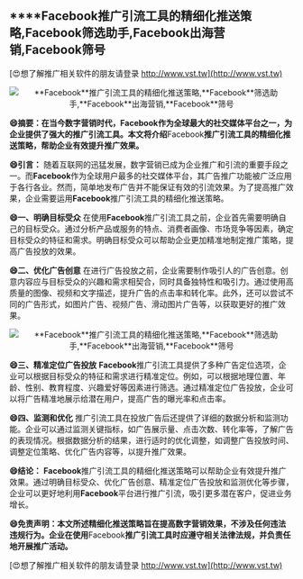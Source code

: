 ## ****Facebook**推广引流工具的精细化推送策略,**Facebook**筛选助手,**Facebook**出海营销,**Facebook**筛号**

[😍想了解推广相关软件的朋友请登录 http://www.vst.tw](http://www.vst.tw)

 <center><img src="https://vst.tw/MP4/tuiguang/png/3.png" alt="**Facebook**推广引流工具的精细化推送策略,**Facebook**筛选助手,**Facebook**出海营销,**Facebook**筛号"></center>

**😄摘要：在当今数字营销时代，**Facebook**作为全球最大的社交媒体平台之一，为企业提供了强大的推广引流工具。本文将介绍**Facebook**推广引流工具的精细化推送策略，帮助企业有效提升推广效果。**

**😄引言：**
随着互联网的迅猛发展，数字营销已成为企业推广和引流的重要手段之一。而**Facebook**作为全球用户最多的社交媒体平台，其广告推广功能被广泛应用于各行各业。然而，简单地发布广告并不能保证有效的引流效果。为了提高推广效果，企业需要运用**Facebook**推广引流工具的精细化推送策略。

**😄一、明确目标受众**
在使用**Facebook**推广引流工具之前，企业首先需要明确自己的目标受众。通过分析产品或服务的特点、消费者画像、市场竞争等因素，确定目标受众的特征和需求。明确目标受众可以帮助企业更加精准地制定推广策略，提高广告投放的效果。

**😄二、优化广告创意**
在进行广告投放之前，企业需要制作吸引人的广告创意。创意内容应与目标受众的兴趣和需求相契合，同时具备独特性和吸引力。通过使用高质量的图像、视频和文字描述，提升广告的点击率和转化率。此外，还可以尝试不同的广告形式，如图片广告、视频广告、滑动图片广告等，以获取更好的推广效果。

 <center><img src="https://vst.tw/MP4/tuiguang/png/8.png" alt="**Facebook**推广引流工具的精细化推送策略,**Facebook**筛选助手,**Facebook**出海营销,**Facebook**筛号"></center>

**😄三、精准定位广告投放**
**Facebook**推广引流工具提供了多种广告定位选项，企业可以根据目标受众的特征和需求进行精准定位。例如，可以根据地理位置、年龄、性别、教育程度、兴趣爱好等因素进行筛选。通过精准定位广告投放，企业可以将广告精准地展示给潜在用户，提高广告的曝光率和点击率。

**😄四、监测和优化**
推广引流工具在投放广告后还提供了详细的数据分析和监测功能。企业可以通过监测关键指标，如广告展示量、点击次数、转化率等，了解广告的表现情况。根据数据分析的结果，进行适时的优化调整，如调整广告投放时间、调整定位策略、优化广告内容等，以提升推广效果。

**😄结论：**
**Facebook**推广引流工具的精细化推送策略可以帮助企业有效提升推广效果。通过明确目标受众、优化广告创意、精准定位广告投放和监测优化等步骤，企业可以更好地利用**Facebook**平台进行推广引流，吸引更多潜在客户，促进业务增长。

**😄免责声明：本文所述精细化推送策略旨在提高数字营销效果，不涉及任何违法违规行为。企业在使用**Facebook**推广引流工具时应遵守相关法律法规，并负责任地开展推广活动。**

[😍想了解推广相关软件的朋友请登录 http://www.vst.tw](http://www.vst.tw)



